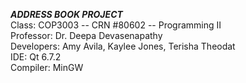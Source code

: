 ***ADDRESS BOOK PROJECT***
<br>
Class: COP3003 -- CRN #80602 -- Programming II
<br>
Professor: Dr. Deepa Devasenapathy
<br>
Developers: Amy Avila, Kaylee Jones, Terisha Theodat
<br>
IDE: Qt 6.7.2
<br>
Compiler: MinGW
